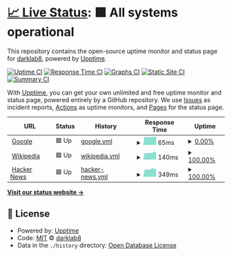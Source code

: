 # [📈 Live Status](https://darklab8.github.io/darklab_status): <!--live status--> **🟩 All systems operational**

This repository contains the open-source uptime monitor and status page for [darklab8](https://darklab8.github.io/darklab_status), powered by [Upptime](https://github.com/upptime/upptime).

[![Uptime CI](https://github.com/darklab8/darklab_status/workflows/Uptime%20CI/badge.svg)](https://github.com/darklab8/darklab_status/actions?query=workflow%3A%22Uptime+CI%22)
[![Response Time CI](https://github.com/darklab8/darklab_status/workflows/Response%20Time%20CI/badge.svg)](https://github.com/darklab8/darklab_status/actions?query=workflow%3A%22Response+Time+CI%22)
[![Graphs CI](https://github.com/darklab8/darklab_status/workflows/Graphs%20CI/badge.svg)](https://github.com/darklab8/darklab_status/actions?query=workflow%3A%22Graphs+CI%22)
[![Static Site CI](https://github.com/darklab8/darklab_status/workflows/Static%20Site%20CI/badge.svg)](https://github.com/darklab8/darklab_status/actions?query=workflow%3A%22Static+Site+CI%22)
[![Summary CI](https://github.com/darklab8/darklab_status/workflows/Summary%20CI/badge.svg)](https://github.com/darklab8/darklab_status/actions?query=workflow%3A%22Summary+CI%22)

With [Upptime](https://upptime.js.org), you can get your own unlimited and free uptime monitor and status page, powered entirely by a GitHub repository. We use [Issues](https://github.com/darklab8/darklab_status/issues) as incident reports, [Actions](https://github.com/darklab8/darklab_status/actions) as uptime monitors, and [Pages](https://darklab8.github.io/darklab_status) for the status page.

<!--start: status pages-->
<!-- This summary is generated by Upptime (https://github.com/upptime/upptime) -->
<!-- Do not edit this manually, your changes will be overwritten -->
<!-- prettier-ignore -->
| URL | Status | History | Response Time | Uptime |
| --- | ------ | ------- | ------------- | ------ |
| <img alt="" src="https://icons.duckduckgo.com/ip3/www.google.com.ico" height="13"> [Google](https://www.google.com) | 🟩 Up | [google.yml](https://github.com/darklab8/darklab_status/commits/HEAD/history/google.yml) | <details><summary><img alt="Response time graph" src="./graphs/google/response-time-week.png" height="20"> 65ms</summary><br><a href="https://status2.dd84ai.com/history/google"><img alt="Response time 95" src="https://img.shields.io/endpoint?url=https%3A%2F%2Fraw.githubusercontent.com%2Fdarklab8%2Fdarklab_status%2FHEAD%2Fapi%2Fgoogle%2Fresponse-time.json"></a><br><a href="https://status2.dd84ai.com/history/google"><img alt="24-hour response time 71" src="https://img.shields.io/endpoint?url=https%3A%2F%2Fraw.githubusercontent.com%2Fdarklab8%2Fdarklab_status%2FHEAD%2Fapi%2Fgoogle%2Fresponse-time-day.json"></a><br><a href="https://status2.dd84ai.com/history/google"><img alt="7-day response time 65" src="https://img.shields.io/endpoint?url=https%3A%2F%2Fraw.githubusercontent.com%2Fdarklab8%2Fdarklab_status%2FHEAD%2Fapi%2Fgoogle%2Fresponse-time-week.json"></a><br><a href="https://status2.dd84ai.com/history/google"><img alt="30-day response time 95" src="https://img.shields.io/endpoint?url=https%3A%2F%2Fraw.githubusercontent.com%2Fdarklab8%2Fdarklab_status%2FHEAD%2Fapi%2Fgoogle%2Fresponse-time-month.json"></a><br><a href="https://status2.dd84ai.com/history/google"><img alt="1-year response time 95" src="https://img.shields.io/endpoint?url=https%3A%2F%2Fraw.githubusercontent.com%2Fdarklab8%2Fdarklab_status%2FHEAD%2Fapi%2Fgoogle%2Fresponse-time-year.json"></a></details> | <details><summary><a href="https://status2.dd84ai.com/history/google">0.00%</a></summary><a href="https://status2.dd84ai.com/history/google"><img alt="All-time uptime 97.28%" src="https://img.shields.io/endpoint?url=https%3A%2F%2Fraw.githubusercontent.com%2Fdarklab8%2Fdarklab_status%2FHEAD%2Fapi%2Fgoogle%2Fuptime.json"></a><br><a href="https://status2.dd84ai.com/history/google"><img alt="24-hour uptime 0.00%" src="https://img.shields.io/endpoint?url=https%3A%2F%2Fraw.githubusercontent.com%2Fdarklab8%2Fdarklab_status%2FHEAD%2Fapi%2Fgoogle%2Fuptime-day.json"></a><br><a href="https://status2.dd84ai.com/history/google"><img alt="7-day uptime 0.00%" src="https://img.shields.io/endpoint?url=https%3A%2F%2Fraw.githubusercontent.com%2Fdarklab8%2Fdarklab_status%2FHEAD%2Fapi%2Fgoogle%2Fuptime-week.json"></a><br><a href="https://status2.dd84ai.com/history/google"><img alt="30-day uptime 22.85%" src="https://img.shields.io/endpoint?url=https%3A%2F%2Fraw.githubusercontent.com%2Fdarklab8%2Fdarklab_status%2FHEAD%2Fapi%2Fgoogle%2Fuptime-month.json"></a><br><a href="https://status2.dd84ai.com/history/google"><img alt="1-year uptime 93.57%" src="https://img.shields.io/endpoint?url=https%3A%2F%2Fraw.githubusercontent.com%2Fdarklab8%2Fdarklab_status%2FHEAD%2Fapi%2Fgoogle%2Fuptime-year.json"></a></details>
| <img alt="" src="https://icons.duckduckgo.com/ip3/en.wikipedia.org.ico" height="13"> [Wikipedia](https://en.wikipedia.org) | 🟩 Up | [wikipedia.yml](https://github.com/darklab8/darklab_status/commits/HEAD/history/wikipedia.yml) | <details><summary><img alt="Response time graph" src="./graphs/wikipedia/response-time-week.png" height="20"> 140ms</summary><br><a href="https://status2.dd84ai.com/history/wikipedia"><img alt="Response time 188" src="https://img.shields.io/endpoint?url=https%3A%2F%2Fraw.githubusercontent.com%2Fdarklab8%2Fdarklab_status%2FHEAD%2Fapi%2Fwikipedia%2Fresponse-time.json"></a><br><a href="https://status2.dd84ai.com/history/wikipedia"><img alt="24-hour response time 132" src="https://img.shields.io/endpoint?url=https%3A%2F%2Fraw.githubusercontent.com%2Fdarklab8%2Fdarklab_status%2FHEAD%2Fapi%2Fwikipedia%2Fresponse-time-day.json"></a><br><a href="https://status2.dd84ai.com/history/wikipedia"><img alt="7-day response time 140" src="https://img.shields.io/endpoint?url=https%3A%2F%2Fraw.githubusercontent.com%2Fdarklab8%2Fdarklab_status%2FHEAD%2Fapi%2Fwikipedia%2Fresponse-time-week.json"></a><br><a href="https://status2.dd84ai.com/history/wikipedia"><img alt="30-day response time 188" src="https://img.shields.io/endpoint?url=https%3A%2F%2Fraw.githubusercontent.com%2Fdarklab8%2Fdarklab_status%2FHEAD%2Fapi%2Fwikipedia%2Fresponse-time-month.json"></a><br><a href="https://status2.dd84ai.com/history/wikipedia"><img alt="1-year response time 188" src="https://img.shields.io/endpoint?url=https%3A%2F%2Fraw.githubusercontent.com%2Fdarklab8%2Fdarklab_status%2FHEAD%2Fapi%2Fwikipedia%2Fresponse-time-year.json"></a></details> | <details><summary><a href="https://status2.dd84ai.com/history/wikipedia">100.00%</a></summary><a href="https://status2.dd84ai.com/history/wikipedia"><img alt="All-time uptime 100.00%" src="https://img.shields.io/endpoint?url=https%3A%2F%2Fraw.githubusercontent.com%2Fdarklab8%2Fdarklab_status%2FHEAD%2Fapi%2Fwikipedia%2Fuptime.json"></a><br><a href="https://status2.dd84ai.com/history/wikipedia"><img alt="24-hour uptime 100.00%" src="https://img.shields.io/endpoint?url=https%3A%2F%2Fraw.githubusercontent.com%2Fdarklab8%2Fdarklab_status%2FHEAD%2Fapi%2Fwikipedia%2Fuptime-day.json"></a><br><a href="https://status2.dd84ai.com/history/wikipedia"><img alt="7-day uptime 100.00%" src="https://img.shields.io/endpoint?url=https%3A%2F%2Fraw.githubusercontent.com%2Fdarklab8%2Fdarklab_status%2FHEAD%2Fapi%2Fwikipedia%2Fuptime-week.json"></a><br><a href="https://status2.dd84ai.com/history/wikipedia"><img alt="30-day uptime 99.96%" src="https://img.shields.io/endpoint?url=https%3A%2F%2Fraw.githubusercontent.com%2Fdarklab8%2Fdarklab_status%2FHEAD%2Fapi%2Fwikipedia%2Fuptime-month.json"></a><br><a href="https://status2.dd84ai.com/history/wikipedia"><img alt="1-year uptime 100.00%" src="https://img.shields.io/endpoint?url=https%3A%2F%2Fraw.githubusercontent.com%2Fdarklab8%2Fdarklab_status%2FHEAD%2Fapi%2Fwikipedia%2Fuptime-year.json"></a></details>
| <img alt="" src="https://icons.duckduckgo.com/ip3/news.ycombinator.com.ico" height="13"> [Hacker News](https://news.ycombinator.com) | 🟩 Up | [hacker-news.yml](https://github.com/darklab8/darklab_status/commits/HEAD/history/hacker-news.yml) | <details><summary><img alt="Response time graph" src="./graphs/hacker-news/response-time-week.png" height="20"> 349ms</summary><br><a href="https://status2.dd84ai.com/history/hacker-news"><img alt="Response time 397" src="https://img.shields.io/endpoint?url=https%3A%2F%2Fraw.githubusercontent.com%2Fdarklab8%2Fdarklab_status%2FHEAD%2Fapi%2Fhacker-news%2Fresponse-time.json"></a><br><a href="https://status2.dd84ai.com/history/hacker-news"><img alt="24-hour response time 328" src="https://img.shields.io/endpoint?url=https%3A%2F%2Fraw.githubusercontent.com%2Fdarklab8%2Fdarklab_status%2FHEAD%2Fapi%2Fhacker-news%2Fresponse-time-day.json"></a><br><a href="https://status2.dd84ai.com/history/hacker-news"><img alt="7-day response time 349" src="https://img.shields.io/endpoint?url=https%3A%2F%2Fraw.githubusercontent.com%2Fdarklab8%2Fdarklab_status%2FHEAD%2Fapi%2Fhacker-news%2Fresponse-time-week.json"></a><br><a href="https://status2.dd84ai.com/history/hacker-news"><img alt="30-day response time 397" src="https://img.shields.io/endpoint?url=https%3A%2F%2Fraw.githubusercontent.com%2Fdarklab8%2Fdarklab_status%2FHEAD%2Fapi%2Fhacker-news%2Fresponse-time-month.json"></a><br><a href="https://status2.dd84ai.com/history/hacker-news"><img alt="1-year response time 397" src="https://img.shields.io/endpoint?url=https%3A%2F%2Fraw.githubusercontent.com%2Fdarklab8%2Fdarklab_status%2FHEAD%2Fapi%2Fhacker-news%2Fresponse-time-year.json"></a></details> | <details><summary><a href="https://status2.dd84ai.com/history/hacker-news">100.00%</a></summary><a href="https://status2.dd84ai.com/history/hacker-news"><img alt="All-time uptime 100.00%" src="https://img.shields.io/endpoint?url=https%3A%2F%2Fraw.githubusercontent.com%2Fdarklab8%2Fdarklab_status%2FHEAD%2Fapi%2Fhacker-news%2Fuptime.json"></a><br><a href="https://status2.dd84ai.com/history/hacker-news"><img alt="24-hour uptime 100.00%" src="https://img.shields.io/endpoint?url=https%3A%2F%2Fraw.githubusercontent.com%2Fdarklab8%2Fdarklab_status%2FHEAD%2Fapi%2Fhacker-news%2Fuptime-day.json"></a><br><a href="https://status2.dd84ai.com/history/hacker-news"><img alt="7-day uptime 100.00%" src="https://img.shields.io/endpoint?url=https%3A%2F%2Fraw.githubusercontent.com%2Fdarklab8%2Fdarklab_status%2FHEAD%2Fapi%2Fhacker-news%2Fuptime-week.json"></a><br><a href="https://status2.dd84ai.com/history/hacker-news"><img alt="30-day uptime 99.99%" src="https://img.shields.io/endpoint?url=https%3A%2F%2Fraw.githubusercontent.com%2Fdarklab8%2Fdarklab_status%2FHEAD%2Fapi%2Fhacker-news%2Fuptime-month.json"></a><br><a href="https://status2.dd84ai.com/history/hacker-news"><img alt="1-year uptime 100.00%" src="https://img.shields.io/endpoint?url=https%3A%2F%2Fraw.githubusercontent.com%2Fdarklab8%2Fdarklab_status%2FHEAD%2Fapi%2Fhacker-news%2Fuptime-year.json"></a></details>

<!--end: status pages-->

[**Visit our status website →**](https://darklab8.github.io/darklab_status)

## 📄 License

- Powered by: [Upptime](https://github.com/upptime/upptime)
- Code: [MIT](./LICENSE) © [darklab8](https://darklab8.github.io/darklab_status)
- Data in the `./history` directory: [Open Database License](https://opendatacommons.org/licenses/odbl/1-0/)
